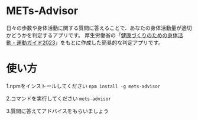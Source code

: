 # METs-Advisor

日々の歩数や身体活動に関する質問に答えることで、あなたの身体活動量が適切かどうかを判定するアプリです。
厚生労働省の「[健康づくりのための身体活動・運動ガイド2023](https://www.mhlw.go.jp/content/001194020.pdf)」をもとに作成した簡易的な判定アプリです。

# 使い方

1.npmをインストールしてください
`npm install -g mets-advisor`

2.コマンドを実行してください
`mets-advisor`

3.質問に答えてアドバイスをもらいましょう
